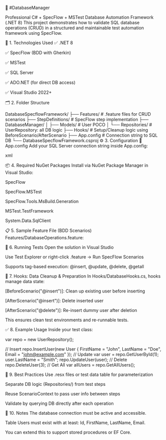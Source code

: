 🧪 #DatabaseManager

Professional C# + SpecFlow + MSTest Database Automation Framework (.NET 8)
This project demonstrates how to validate SQL database operations (CRUD) in a structured and maintainable test automation framework using SpecFlow.

📌 1. Technologies Used
✅ .NET 8

✅ SpecFlow (BDD with Gherkin)

✅ MSTest

✅ SQL Server

✅ ADO.NET (for direct DB access)

✅ Visual Studio 2022+

🗂 2. Folder Structure

DatabaseSpecflowFramework/
├── Features/            # .feature files for CRUD scenarios
├── StepDefinitions/     # SpecFlow step implementation
├── DatabaseManager/
│   ├── Models/          # User POCO
│   └── Repositories/    # UserRepository: all DB logic
├── Hooks/               # Setup/Cleanup logic using BeforeScenario/AfterScenario
├── App.config           # Connection string to SQL DB
└── DatabaseSpecflowFramework.csproj
⚙️ 3. Configuration
🔗 App.config
Add your SQL Server connection string inside App.config:

xml
<connectionStrings>
  <add name="DbConnection" 
       connectionString="Data Source=localhost;Initial Catalog=YourDbName;Integrated Security=True"
       providerName="System.Data.SqlClient"/>
</connectionStrings>


📦 4. Required NuGet Packages
Install via NuGet Package Manager in Visual Studio:

SpecFlow

SpecFlow.MSTest

SpecFlow.Tools.MsBuild.Generation

MSTest.TestFramework

System.Data.SqlClient

📋 5. Sample Feature File (BDD Scenarios)
Features/DatabaseOperations.feature:

🧪 6. Running Tests
Open the solution in Visual Studio

Use Test Explorer or right-click .feature → Run SpecFlow Scenarios

Supports tag-based execution: @insert, @update, @delete, @getall

🔄 7. Hooks: Data Cleanup & Preparation
In Hooks/DatabaseHooks.cs, hooks manage data state:

[BeforeScenario("@insert")]: Clean up existing user before inserting

[AfterScenario("@insert")]: Delete inserted user

[AfterScenario("@delete")]: Re-insert dummy user after deletion

This ensures clean test environments and re-runnable tests.

✅ 8. Example Usage
Inside your test class:

var repo = new UserRepository();

// Insert
repo.InsertUser(new User { FirstName = "John", LastName = "Doe", Email = "john@example.com" });
// Update
var user = repo.GetUserById(1);
user.LastName = "Smith";
repo.UpdateUser(user);
// Delete
repo.DeleteUser(3);
// Get All
var allUsers = repo.GetAllUsers();


🧠 9. Best Practices
Use .resx files or test data table for parameterization

Separate DB logic (Repositories/) from test steps

Reuse ScenarioContext to pass user info between steps

Validate by querying DB directly after each operation

📍 10. Notes
The database connection must be active and accessible.

Table Users must exist with at least: Id, FirstName, LastName, Email.

You can extend this to support stored procedures or EF Core.
